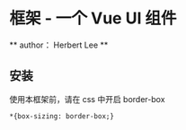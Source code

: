 # 框架 - 一个 Vue UI 组件

** author： Herbert Lee **

## 安装

使用本框架前，请在 css 中开启 border-box

```
*{box-sizing: border-box;}
```